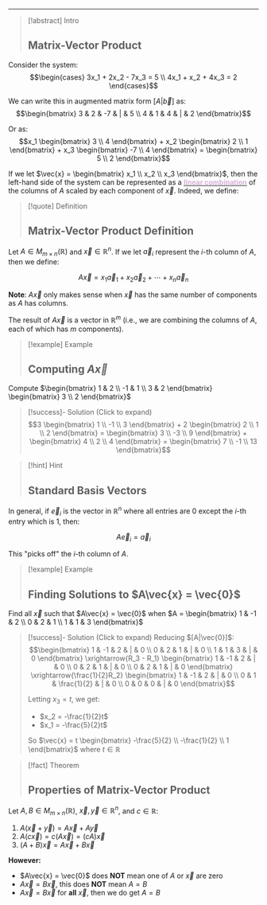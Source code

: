 
---

> [!abstract] Intro
> ## Matrix-Vector Product

Consider the system:
$$\begin{cases}
3x_1 + 2x_2 - 7x_3 = 5 \\
4x_1 + x_2 + 4x_3 = 2
\end{cases}$$

We can write this in augmented matrix form $[A|\vec{b}]$ as:
$$\begin{bmatrix}
3 & 2 & -7 & | & 5 \\
4 & 1 & 4 & | & 2
\end{bmatrix}$$

Or as:
$$x_1 \begin{bmatrix} 3 \\ 4 \end{bmatrix} + x_2 \begin{bmatrix} 2 \\ 1 \end{bmatrix} + x_3 \begin{bmatrix} -7 \\ 4 \end{bmatrix} = \begin{bmatrix} 5 \\ 2 \end{bmatrix}$$

If we let $\vec{x} = \begin{bmatrix} x_1 \\ x_2 \\ x_3 \end{bmatrix}$, then the left-hand side of the system can be represented as a <u><strong style="color:#dab1da">linear combination</strong></u> of the columns of $A$ scaled by each component of $\vec{x}$. Indeed, we define:

> [!quote] Definition
> ## Matrix-Vector Product Definition

Let $A \in M_{m \times n}(\mathbb{R})$ and $\vec{x} \in \mathbb{R}^n$. If we let $\vec{a}_i$ represent the $i$-th column of $A$, then we define:

$$A\vec{x} = x_1 \vec{a}_1 + x_2 \vec{a}_2 + \cdots + x_n \vec{a}_n$$

**Note**: $A\vec{x}$ only makes sense when $\vec{x}$ has the same number of components as $A$ has columns.

The result of $A\vec{x}$ is a vector in $\mathbb{R}^m$ (i.e., we are combining the columns of $A$, each of which has $m$ components).

> [!example] Example
> ## Computing $A\vec{x}$

Compute $\begin{bmatrix} 1 & 2 \\ -1 & 1 \\ 3 & 2 \end{bmatrix} \begin{bmatrix} 3 \\ 2 \end{bmatrix}$

> [!success]- Solution (Click to expand)
> $$3 \begin{bmatrix} 1 \\ -1 \\ 3 \end{bmatrix} + 2 \begin{bmatrix} 2 \\ 1 \\ 2 \end{bmatrix} = \begin{bmatrix} 3 \\ -3 \\ 9 \end{bmatrix} + \begin{bmatrix} 4 \\ 2 \\ 4 \end{bmatrix} = \begin{bmatrix} 7 \\ -1 \\ 13 \end{bmatrix}$$

> [!hint] Hint
> ## Standard Basis Vectors

In general, if $\vec{e}_i$ is the vector in $\mathbb{R}^n$ where all entries are $0$ except the $i$-th entry which is $1$, then:

$$A\vec{e}_i = \vec{a}_i$$

This "picks off" the $i$-th column of $A$.

> [!example] Example
> ## Finding Solutions to $A\vec{x} = \vec{0}$

Find all $\vec{x}$ such that $A\vec{x} = \vec{0}$ when $A = \begin{bmatrix} 1 & -1 & 2 \\ 0 & 2 & 1 \\ 1 & 1 & 3 \end{bmatrix}$

> [!success]- Solution (Click to expand)
> Reducing $[A|\vec{0}]$:
> $$\begin{bmatrix} 1 & -1 & 2 & | & 0 \\ 0 & 2 & 1 & | & 0 \\ 1 & 1 & 3 & | & 0 \end{bmatrix} \xrightarrow{R_3 - R_1} \begin{bmatrix} 1 & -1 & 2 & | & 0 \\ 0 & 2 & 1 & | & 0 \\ 0 & 2 & 1 & | & 0 \end{bmatrix} \xrightarrow{\frac{1}{2}R_2} \begin{bmatrix} 1 & -1 & 2 & | & 0 \\ 0 & 1 & \frac{1}{2} & | & 0 \\ 0 & 0 & 0 & | & 0 \end{bmatrix}$$
> 
> Letting $x_3 = t$, we get:
> - $x_2 = -\frac{1}{2}t$  
> - $x_1 = -\frac{5}{2}t$
> 
> So $\vec{x} = t \begin{bmatrix} -\frac{5}{2} \\ -\frac{1}{2} \\ 1 \end{bmatrix}$ where $t \in \mathbb{R}$

> [!fact] Theorem
> ## Properties of Matrix-Vector Product

Let $A, B \in M_{m \times n}(\mathbb{R})$, $\vec{x}, \vec{y} \in \mathbb{R}^n$, and $c \in \mathbb{R}$:

1. $A(\vec{x} + \vec{y}) = A\vec{x} + A\vec{y}$
2. $A(c\vec{x}) = c(A\vec{x}) = (cA)\vec{x}$
3. $(A + B)\vec{x} = A\vec{x} + B\vec{x}$

**However:**
- $A\vec{x} = \vec{0}$ does **NOT** mean one of $A$ or $\vec{x}$ are zero
- $A\vec{x} = B\vec{x}$, this does **NOT** mean $A = B$
- $A\vec{x} = B\vec{x}$ for **all** $\vec{x}$, then we do get $A = B$
